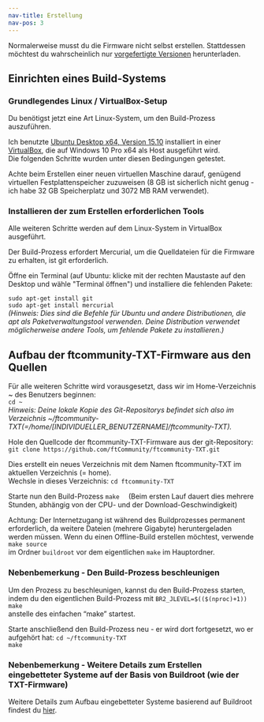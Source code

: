 ```yaml
---
nav-title: Erstellung
nav-pos: 3
---
```


Normalerweise musst du die Firmware nicht selbst erstellen. Stattdessen möchtest du wahrscheinlich nur [vorgefertigte Versionen](https://github.com/ftCommunity/ftcommunity-TXT/releases) herunterladen.

## Einrichten eines Build-Systems

### Grundlegendes Linux / VirtualBox-Setup
Du benötigst jetzt eine Art Linux-System, um den Build-Prozess auszuführen.

Ich benutzte [Ubuntu Desktop x64, Version 15.10](http://www.ubuntu.com/download/desktop) installiert in einer [VirtualBox](https://www.virtualbox.org/wiki/Downloads), die auf Windows 10 Pro x64 als Host ausgeführt wird.  
Die folgenden Schritte wurden unter diesen Bedingungen getestet.

Achte beim Erstellen einer neuen virtuellen Maschine darauf, genügend virtuellen Festplattenspeicher zuzuweisen (8 GB ist sicherlich nicht genug - ich habe 32 GB Speicherplatz und 3072 MB RAM verwendet).

### Installieren der zum Erstellen erforderlichen Tools
Alle weiteren Schritte werden auf dem Linux-System in VirtualBox ausgeführt.

Der Build-Prozess erfordert Mercurial, um die Quelldateien für die Firmware zu erhalten, ist git erforderlich.

Öffne ein Terminal (auf Ubuntu: klicke mit der rechten Maustaste auf den Desktop und wähle "Terminal öffnen") und installiere die fehlenden Pakete:

``````````sudo apt-get install git``````````  
``````````sudo apt-get install mercurial``````````  
*(Hinweis: Dies sind die Befehle für Ubuntu und andere Distributionen, die apt als Paketverwaltungstool verwenden. Deine Distribution verwendet möglicherweise andere Tools, um fehlende Pakete zu installieren.)*

## Aufbau der ftcommunity-TXT-Firmware aus den Quellen
Für alle weiteren Schritte wird vorausgesetzt, dass wir im Home-Verzeichnis ~ des Benutzers beginnen:  
``````````cd ~``````````  
*Hinweis: Deine lokale Kopie des Git-Repositorys befindet sich also im Verzeichnis ~/ftcommunity-TXT(=/home/[INDIVIDUELLER_BENUTZERNAME]/ftcommunity-TXT).*

Hole den Quellcode der ftcommunity-TXT-Firmware aus der git-Repository:
``````````git clone https://github.com/ftCommunity/ftcommunity-TXT.git``````````

Dies erstellt ein neues Verzeichnis mit dem Namen ftcommunity-TXT im aktuellen Verzeichnis (= home).  
Wechsle in dieses Verzeichnis:
``````````cd ftcommunity-TXT``````````

Starte nun den Build-Prozess
``````````make  ``````````
(Beim ersten Lauf dauert dies mehrere Stunden, abhängig von der CPU- und der Download-Geschwindigkeit)

Achtung: Der Internetzugang ist während des Buildprozesses permanent erforderlich, da weitere Dateien (mehrere Gigabyte) heruntergeladen werden müssen.
Wenn du einen Offline-Build erstellen möchtest, verwende
``make source  ``  
im Ordner ``buildroot`` vor dem eigentlichen ``make`` im Hauptordner.  

### Nebenbemerkung - Den Build-Prozess beschleunigen
Um den Prozess zu beschleunigen, kannst du den Build-Prozess starten, indem du den eigentlichen Build-Prozess mit
``````````BR2_JLEVEL=$(($(nproc)+1)) make``````````  
anstelle des einfachen “make” startest.

Starte anschließend den Build-Prozess neu - er wird dort fortgesetzt, wo er aufgehört hat:
``````````cd ~/ftcommunity-TXT``````````  
``````````make  ``````````

### Nebenbemerkung - Weitere Details zum Erstellen eingebetteter Systeme auf der Basis von Buildroot (wie der TXT-Firmware)
Weitere Details zum Aufbau eingebetteter Systeme basierend auf Buildroot findest du [hier](https://buildroot.org/downloads/manual/manual.html#_general_buildroot_usage).
